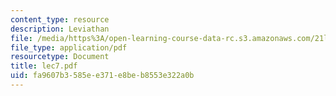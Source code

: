 ```yaml
---
content_type: resource
description: Leviathan
file: /media/https%3A/open-learning-course-data-rc.s3.amazonaws.com/21l-002-2-foundations-of-western-culture-ii-renaissance-to-modernity-spring-2003/fa9607b3585ee371e8beb8553e322a0b_lec7.pdf
file_type: application/pdf
resourcetype: Document
title: lec7.pdf
uid: fa9607b3-585e-e371-e8be-b8553e322a0b
---
```

